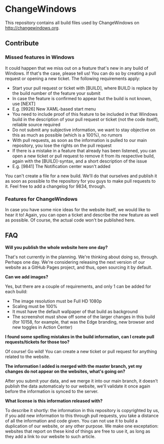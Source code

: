 # ChangeWindows

This repository contains all build files used by ChangeWindows on http://changewindows.org.

## Contribute

### Missed features in Windows
It could happen that we miss out on a feature that's new in any build of Windows. If that's the case, please tell us! You can do so by creating a pull request or opening a new ticket. The following requirements apply:

- Start your pull request or ticket with [BUILD], where BUILD is replace by the build number of the feature your submit
 - In case the feature is confirmed to appear but the build is not known, use [NEXT]
 - E.g. [9926] New XAML-based start menu
- You need to include proof of this feature to be included in that Windows build in the description of your pull request or ticket (not the code itself), reliable source required
- Do not submit any subjective information, we want to stay objective on this as much as possible (which is a 100%), no rumors
- With pull requests, as soon as the information is pulled to our main repository, you lose the rights on the pull request
- If there is a mistake in a feature that already has been listened, you can open a new ticket or pull request to remove it from its respective build, again with the [BUILD]-syntax, and a short description of the issue
 - E.g. [9841] The Notification center wasn't added
 
You can't create a file for a new build. We'll do that ourselves and publish it as soon as possible to the repository for you guys to make pull requests to it. Feel free to add a changelog for 9834, through.

### Features for ChangeWindows
In case you have some nice ideas for the website itself, we would like to hear it to! Again, you can open a ticket and describe the new feature as well as possible. Of course, the actual code won't be published here.

## FAQ

**Will you publish the whole website here one day?**

That's not currently in the planning. We're thinking about doing so, through. Perhaps one day. We're considering releasing the next version of our website as a GitHub Pages project, and thus, open sourcing it by default.

**Can we add images?**

Yes, but there are a couple of requirements, and only 1 can be added for each build:
- The image resolution must be Full HD 1080p
- Scaling must be 100%
- It must have the default wallpaper of that build as background
- The screenshot must show off some of the larger changes in this build (for 10158, for example, that was the Edge branding, new browser and new toggles in Action Center)

**I found some spelling mistakes in the build information, can I create pull requests/tickets for those too?**

Of course! Go wild! You can create a new ticket or pull request for anything related to the website.

**The information I added is merged with the master branch, yet my changes do not appear on the websites, what's going on?**

After you submit your data, and we merge it into our main branch, it doesn't publish the data automaticaly to our website, we'll validate it once again before the information is synced to the server.

**What license is this information released with?**

To describe it shortly: the information in this repository is copyrighted by us, if you add new information to this through pull requests, you take a distance of all the information and code given. You can not use it to build a duplication of our website, or any other purpose. We make one exceptation: websites that report on these kind of things are free to use it, as long as they add a link to our website to such article.